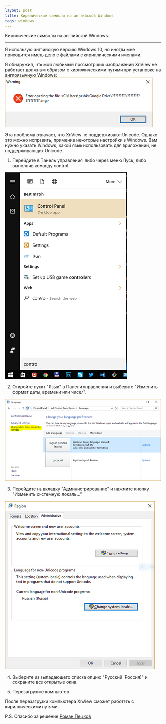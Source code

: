 ```yaml
---
layout: post
title: Кирилические символы на английской Windows
tags: windows
---
```

Кирилические символы на английской Windows.

---

Я использую английскую версию Windows 10, но иногда мне приходится иметь дело с файлами с кириллическими именами.

Я обнаружил, что мой любимый просмотрщик изображений XnView не работает должным образом с кириллическими путями при установке на англоязычную Windows:
![Кирилические символы на английской Windows](/assets\cyrilicsymbols\lscxvx0y.bmp)

Эта проблема означает, что XnView не поддерживают Unicode. Однако это можно исправить, применив некоторые настройки в Windows. Вам нужно указать Windows, какой язык использовать для приложений, не поддерживающих Unicode.

1. Перейдите в Панель управления, либо через меню Пуск, либо выполнив команду control.

![Кирилические символы на английской Windows](/assets\cyrilicsymbols\zdowdbao.bmp)

2. Откройте пункт "Язык" в Панели управления и выберите "Изменить формат даты, времени или чисел".

![Кирилические символы на английской Windows](/assets\cyrilicsymbols\cjkzdks5.bmp)

3. Перейдите на вкладку "Администрирование" и нажмите кнопку "Изменить системную локаль..."

![Кирилические символы на английской Windows](/assets\cyrilicsymbols\k8df1a77.bmp)

4. Выберите из выпадающего списка опцию "Русский (Россия)" и сохраните все открытые окна.

5. Перезагрузите компьютер.

После перезагрузки компьютера XnView сможет работать с кириллическими путями.

P.S. Спасибо за решение [Роман Пешков](https://rpeshkov.net/blog/cyrillic-symbols-on-english-windows/)
